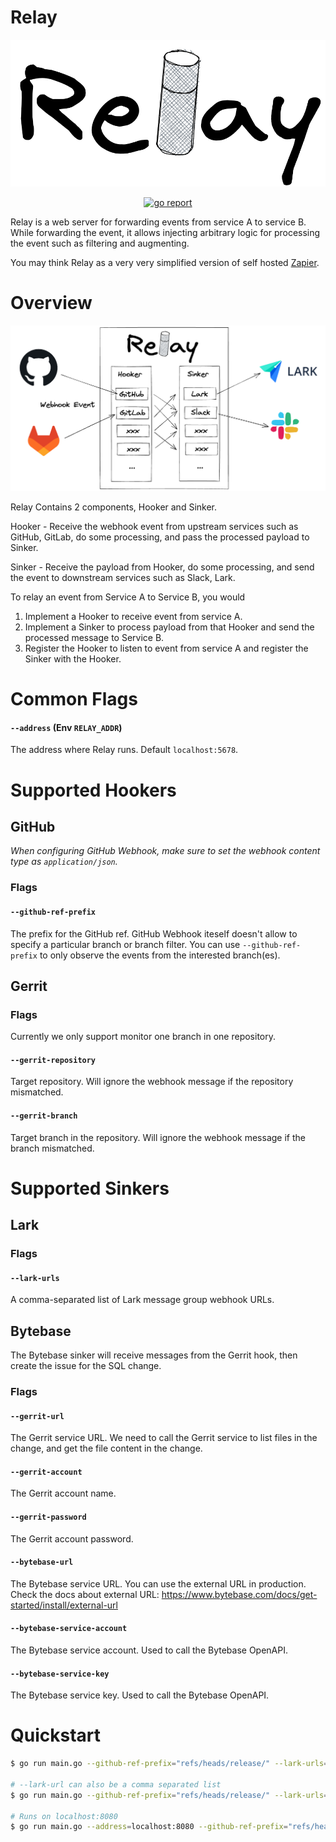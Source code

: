 # Relay

<img alt="Relay Logo" src="assets/logo.png" /></a>

<p align="center">
  <a href="https://goreportcard.com/report/github.com/bytebase/relay">
    <img alt="go report" src="https://goreportcard.com/badge/github.com/bytebase/relay" />
  </a>
</p>

Relay is a web server for forwarding events from service A to service B. While forwarding the event, it allows injecting arbitrary logic for processing the event such as filtering and augmenting.

You may think Relay as a very very simplified version of self hosted [Zapier](https://zapier.com).

# Overview

<img alt="Overview" src="assets/overview.png" /></a>

Relay Contains 2 components, Hooker and Sinker.

Hooker - Receive the webhook event from upstream services such as GitHub, GitLab, do some processing, and pass the processed payload to Sinker.

Sinker - Receive the payload from Hooker, do some processing, and send the event to downstream services such as Slack, Lark.

To relay an event from Service A to Service B, you would
1. Implement a Hooker to receive event from service A.
1. Implement a Sinker to process payload from that Hooker and send the processed message to Service B.
1. Register the Hooker to listen to event from service A and register the Sinker with the Hooker.

# Common Flags

#### `--address` (Env `RELAY_ADDR`)

The address where Relay runs. Default `localhost:5678`.

# Supported Hookers

## GitHub

*When configuring GitHub Webhook, make sure to set the webhook content type as `application/json`.*

### Flags

#### `--github-ref-prefix`

The prefix for the GitHub ref. GitHub Webhook iteself doesn't allow to specify a particular branch or branch filter. You can use `--github-ref-prefix` to only observe the events from the interested branch(es).

## Gerrit

### Flags

Currently we only support monitor one branch in one repository.

#### `--gerrit-repository`

Target repository. Will ignore the webhook message if the repository mismatched.

#### `--gerrit-branch`

Target branch in the repository. Will ignore the webhook message if the branch mismatched.

# Supported Sinkers

## Lark

### Flags

#### `--lark-urls`

A comma-separated list of Lark message group webhook URLs.

## Bytebase

The Bytebase sinker will receive messages from the Gerrit hook, then create the issue for the SQL change.

### Flags

#### `--gerrit-url`

The Gerrit service URL. We need to call the Gerrit service to list files in the change, and get the file content in the change.

#### `--gerrit-account`

The Gerrit account name.

#### `--gerrit-password`

The Gerrit account password.

#### `--bytebase-url`

The Bytebase service URL. You can use the external URL in production.
Check the docs about external URL: https://www.bytebase.com/docs/get-started/install/external-url

#### `--bytebase-service-account`

The Bytebase service account. Used to call the Bytebase OpenAPI.

#### `--bytebase-service-key`

The Bytebase service key. Used to call the Bytebase OpenAPI.

# Quickstart

```sh
$ go run main.go --github-ref-prefix="refs/heads/release/" --lark-urls="https://open.feishu.cn/open-apis/bot/v2/hook/foo" --gerrit-account="<gerrit-account>" --gerrit-password="<gerrit-password>" --gerrit-repository="<gerrit-repository>" --gerrit-branch="<gerrit-branch>" --bytebase-url="https://bytebase.example.com" --bytebase-service-account="<bytebase-service-account>" --bytebase-service-key="<bytebase-service-key>"

# --lark-url can also be a comma separated list
$ go run main.go --github-ref-prefix="refs/heads/release/" --lark-urls="https://open.feishu.cn/open-apis/bot/v2/hook/foo,https://open.feishu.cn/open-apis/bot/v2/hook/bar" --gerrit-account="<gerrit-account>" --gerrit-password="<gerrit-password>" --gerrit-repository="<gerrit-repository>" --gerrit-branch="<gerrit-branch>" --bytebase-url="https://bytebase.example.com" --bytebase-service-account="<bytebase-service-account>" --bytebase-service-key="<bytebase-service-key>"

# Runs on localhost:8080
$ go run main.go --address=localhost:8080 --github-ref-prefix="refs/heads/release/" --lark-urls="https://open.feishu.cn/open-apis/bot/v2/hook/foo" --gerrit-account="<gerrit-account>" --gerrit-password="<gerrit-password>" --gerrit-repository="<gerrit-repository>" --gerrit-branch="<gerrit-branch>" --bytebase-url="https://bytebase.example.com" --bytebase-service-account="<bytebase-service-account>" --bytebase-service-key="<bytebase-service-key>"
```
